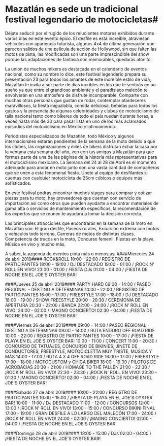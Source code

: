 # Mazatlán es sede un tradicional festival legendario de motocicletas#

Déjate seducir por el rugido de los relucientes motores exhibidos durante varios días en este evento épico. El desfile es está increíble, atraviesan vehículos con apariencia futurista, algunos 4x4 de última generación que parecen salidos de una película de acción  de Hollywood, sin que falten las motos de pista, las modificadas son una parte imprescindible del show porque las adaptaciones de fantasía son memorables, quedarás atónito.

La unión de muchos mikers es destacada en el calendario de eventos nacional, como su nombre lo dice, este festival legendario prepara su presentación 23 para todos los amantes de este increíble estilo de vida, Mazatlán te invita a ser parte de días incríbles en los que te sentirás en un sueño ya que entre el grandioso ambiente y el paradisiaco malecón te envolverán en una atmósfera de disfrute incomparable. Comparte con muchas otras personas que gustan de rodar, contemplar atardeceres maravillosos, la fiesta inigualabla, comida deliciosa, bebidas para todos los gustos y la presencia de algunas celebridades y clubes de motociclismo de talla nacional tanto como bikeres de todo el país ruedan durante horas, a veces hasta más de 30 para pasar lista en uno de los más aclamados episodios del motociclismo en México y latinoamérica.

Periodistas especializados de Mazatlán, todo México y algunos internacionales estarán pendientes de la semana de la moto debido a que los clubes, las organizaciones y miles de bikers disfrutan echar la casa por la ventana esta semana del año, ven con tus amigos a Mazatlán para que formes parte de una de las páginas de la historia más representativas para el motociclismo mexicano. La Semana del 24 al 28 de Abril es el momento adecuado para andar en moto junto con una vasta cantidad de compañeros que se unen a esta fenomenal fiesta. Únete al equipo de desfilantes si cuentas con cualquier motocicleta de 25cm cúbicos o equipos más sofisticados.

En este festival podrás encontrar muchos stages para comprar y cotizar piezas para tu moto, hay proveedores que cuentan con servicio de importación así como otros que pueden ayudarte a encontrar materiales de gama alta o servicios de mantenimiento específicos, la recomendación de los expertos que se reunen te ayudará a tomar la decisión correcta.

Las principales atracciones que encontrarás en la semana de la moto en Mazatlán son:
El gran desfile, Paseos rurales, Excursión extrema con motos y vehículos todo terreno, Carreras de motos de distintas clases, Competencia de trucos en la moto, Concurso femenil, Fiestas en la playa, Música en vivo y mucho más.

A saber, la azgenda de eventos pinta más o menos así
####Miercoles 24 de abril 2019####
ROCK&ROLL
10:00 - 22:00 / REGISTRO DE PARTICIPANTES
18:00 - 19:00 / DJ DESTACADO
19:00 - 01:00 / ¡ROCK N' ROLL EN VIVO!
23:00 - 01:00 / FIESTA DJs
01:00 - 04:00 / ¡FIESTA DE NOCHE EN EL JOE'S OYSTER BAR!

####Jueves 25 de abril 2019####
PARTY HARD
09:00 - 14:00 / PASEO REGIONAL - DESTINO A DETERMINAR
10:00 - 22:00 / REGISTRO DE PARTICIPANTES
16:00 - 17:00 / FREESTYLE
17:00 - 18:00 / DJ DESTACADO
18:00 - 19:00 / SHOW FREESTYLE
20:00 - 20:30 / CEREMONIA DE APERTURA
20:30 - 22:00 / BANDA
22:00 - 24:00 / ¡ROCK N' ROLL EN VIVO!
24:00 - 02:00 / ¡MAGNO CONCIERTO!
02:30 - 04:00 / ¡FIESTA DE NOCHE EN EL JOE'S OYSTER BAR!

####Viernes 26 de abril 2019####
09:00 - 14:00 / PASEO REGIONAL - DESTINO A DETERMINAR
09:00 - 14:00 / RUTA ENDURO OFF ROAD RIDE
10:00 - 22:00 / REGISTRO DE PARTICIPANTES
10:00 - 17:00 / ¡FIESTA DE PLAYA EN EL JOE'S OYSTER BAR!
10:00 - 11:00 / CONCERT
11:00 - 20:30 / CONCURSO DE TATUAJES, CONCURSO DE BIKINÍES, JINETE DE CONDUCTORES, FREESTYLE, MOTOCICLETTA MUY TRISTE, MÚSICA Y MÁS
14:00 - 17:00 /  RUTA 4 X 4 OFF ROAD RIDE
16:00 - 17:00 / FREESTYLE
17:00 - 18:00 / MOTOCUSTOM y CHICA BIKER
18:00 - 19:30 / PILOTOS DE ACROBACIAS
20:30 - 21:00 / HOMAGE TO THE FALLEN
21:00 - 22:30 / ¡ROCK N' ROLL EN VIVO!
22:30 - 23:30 / ¡ROCK N' ROLL EN VIVO!
23:30 - 01:30 / ¡MAGNO CONCIERTO!
02:00 - 04:00 / ¡FIESTA DE NOCHE EN EL JOE'S OYSTER BAR!

####Sabado 27 de abril 2019####
10:00 - 22:00 / REGISTRO DE PARTICIPANTES
10:00 - 15:00 / ¡FIESTA DE PLAYA EN EL JOE'S OYSTER BAR!
10:00 - 11:00 / DJ DESTACADO
11:00 - 12:00 / CONCURSOS
12:00 - 13:00 / ¡ROCK N' ROLL EN VIVO!
13:00 - 15:00 / CONCURSO BIKINI FINAL
17:00 - 19:00 / GRAN DESFILE A LO LARGO DEL MALECÓN
17:00 - 24:00 / ¡ROCK N' ROLL EN VIVO!
24:00 - 02:00 / ¡MAGNO CONCIERTO!
02:00 - 04:00 / ¡FIESTA DE NOCHE EN EL JOE'S OYSTER BAR

####Domingo 28 de abril 2019####
13:00 - 15:00 / DJs
02:00 - 04:00 / ¡FIESTA DE NOCHE EN EL JOE'S OYSTER BAR!
